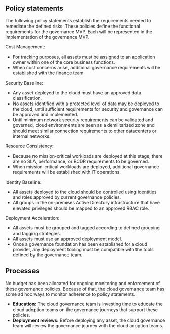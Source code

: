 <!-- TEMPLATE FILE - DO NOT ADD METADATA -->
<!-- markdownlint-disable MD002 MD041 -->

## Policy statements

The following policy statements establish the requirements needed to remediate the defined risks. These policies define the functional requirements for the governance MVP. Each will be represented in the implementation of the governance MVP.

Cost Management:

- For tracking purposes, all assets must be assigned to an application owner within one of the core business functions.
- When cost concerns arise, additional governance requirements will be established with the finance team.

Security Baseline:

- Any asset deployed to the cloud must have an approved data classification.
- No assets identified with a protected level of data may be deployed to the cloud, until sufficient requirements for security and governance can be approved and implemented.
- Until minimum network security requirements can be validated and governed, cloud environments are seen as a demilitarized zone and should meet similar connection requirements to other datacenters or internal networks.

Resource Consistency:

- Because no mission-critical workloads are deployed at this stage, there are no SLA, performance, or BCDR requirements to be governed.
- When mission-critical workloads are deployed, additional governance requirements will be established with IT operations.

Identity Baseline:

- All assets deployed to the cloud should be controlled using identities and roles approved by current governance policies.
- All groups in the on-premises Active Directory infrastructure that have elevated privileges should be mapped to an approved RBAC role.

Deployment Acceleration:

- All assets must be grouped and tagged according to defined grouping and tagging strategies.
- All assets must use an approved deployment model.
- Once a governance foundation has been established for a cloud provider, any deployment tooling must be compatible with the tools defined by the governance team.

## Processes

No budget has been allocated for ongoing monitoring and enforcement of these governance policies. Because of that, the cloud governance team has some ad hoc ways to monitor adherence to policy statements.

- **Education:** The cloud governance team is investing time to educate the cloud adoption teams on the governance journeys that support these policies.
- **Deployment reviews:** Before deploying any asset, the cloud governance team will review the governance journey with the cloud adoption teams.
